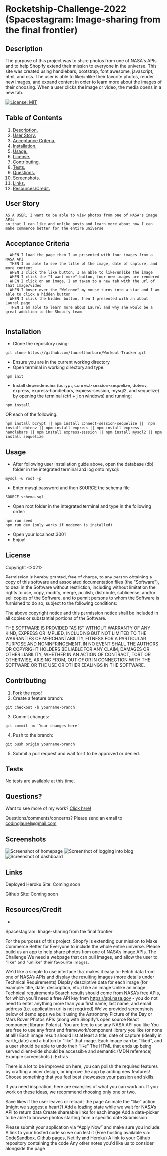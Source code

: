 # Rocketship-Challenge-2022 (Spacestagram: Image-sharing from the final frontier)

<a name="descsection"></a>
## Description

The purpose of this project was to share photos from one of NASA's APIs and to help Shopify extend their mission to everyone in the universe.   This site was created using handlebars, bootstrap, font awesome, javascript, html, and css.  The user is able to like/unlike their favorite photos, render new images, and expand content in order to learn more about the images of their choosing.  When a user clicks the image or video, the media opens in a new tab. 

[![License: MIT](https://img.shields.io/badge/License-MIT-yellow.svg)](https://opensource.org/licenses/MIT)

## Table of Contents
1. [ Description. ](#descsection)
2. [ User Story. ](#usersection)
3. [ Acceptance Criteria. ](#acceptancesection)
4. [ Installation. ](#installsection)
5. [ Usage. ](#usagesection)
6. [ License. ](#licensesection)
7. [ Contributing. ](#contribsection)
8. [ Tests. ](#testsection)
9. [ Questions. ](#questionssection)
10. [ Screenshots. ](#picsection)
11. [ Links. ](#linksection)
12. [ Resources/Credit. ](#creditsection)

<a name="usersection"></a>
## User Story
```
AS A USER, I want to be able to view photos from one of NASA's image APIs
so that I can like and unlike posts and learn more about how I can make commerce better for the entire universe
```

<a name="acceptancesection"></a>
## Acceptance Criteria
```
  WHEN I load the page then I am presented with four images from a NASA API
  THEN I am able to see the title of the image, date of capture, and more content
  WHEN I click the like button, I am able to like/unlike the image
  WHEN I click the "I want more" button, four new images are rendered
  WHEN I click on an image, I am taken to a new tab with the url of that image/video
  WHEN I hover over the "Welcome" my mouse turns into a star and I am able to click a hidden button
  WHEN I click the hidden button, then I presented with an about Laurel page
  THEN I am able to learn more about Laurel and why she would be a great addition to the Shopify team
  
```

<a name="installsection"></a>
## Installation
* Clone the repository using:
```
git clone https://github.com/laurelthorburn/Workout-Tracker.git
```
* Ensure you are in the current working directory
* Open terminal in working directory and type:
```
npm init
```
* Install dependencies (bcrypt, connect-session-sequelize, dotenv, express, express-handlebars, express-session, mysql2, and sequelize) by opening the terminal (ctrl + j on windows) and running:
```
npm install
```
OR each of the following:
```
npm install bcrypt || npm install connect-session-sequelize ||  npm install dotenv || npm install express || npm install express-handlebars || npm install express-session || npm install mysql2 || npm install sequelize
```

<a name="usagesection"></a>
## Usage
*  After following user installation guide above, open the database (db) folder in the integrated terminal and log onto mysql:
```
mysql -u root -p
```
* Enter mysql password and then SOURCE the schema file
```
SOURCE schema.sql
```
* Open root folder in the integrated terminal and type in the following order:
```
npm run seed
npm run dev (only works if nodemon is installed)
```
* Open your localhost:3001 
* Enjoy!

<a name="licensesection"></a>
## License
Copyright <2021>

Permission is hereby granted, free of charge, to any person obtaining a copy of this software and associated documentation files (the "Software"), to deal in the Software without restriction, including without limitation the rights to use, copy, modify, merge, publish, distribute, sublicense, and/or sell copies of the Software, and to permit persons to whom the Software is furnished to do so, subject to the following conditions:

The above copyright notice and this permission notice shall be included in all copies or substantial portions of the Software.

THE SOFTWARE IS PROVIDED "AS IS", WITHOUT WARRANTY OF ANY KIND, EXPRESS OR IMPLIED, INCLUDING BUT NOT LIMITED TO THE WARRANTIES OF MERCHANTABILITY, FITNESS FOR A PARTICULAR PURPOSE AND NONINFRINGEMENT. IN NO EVENT SHALL THE AUTHORS OR COPYRIGHT HOLDERS BE LIABLE FOR ANY CLAIM, DAMAGES OR OTHER LIABILITY, WHETHER IN AN ACTION OF CONTRACT, TORT OR OTHERWISE, ARISING FROM, OUT OF OR IN CONNECTION WITH THE SOFTWARE OR THE USE OR OTHER DEALINGS IN THE SOFTWARE.

  <a name="contribsection"></a>
## Contributing
  
1. [Fork the repo!](https://docs.github.com/en/get-started/quickstart/fork-a-repo)
2. Create a feature branch:
```
git checkout -b yourname-branch
```
3. Commit changes:
```
git commit -m 'Your changes here'
```
4. Push to the branch:
```
git push origin yourname-branch
```
5. Submit a pull request and wait for it to be approved or denied.

  <a name="testsection"></a>
## Tests
  No tests are available at this time.

  <a name="questionssection"></a>
## Questions?
  Want to see more of my work? [Click here!](https://github.com/laurelthorburn)

  Questions/comments/concerns? Please send an email to codinglaurel@gmail.com

  <a name="picsection"></a>
  ## Screenshots
  ![Screenshot of homepage](./public/media/screenshot2.png)
  ![Screenshot of logging into blog](./public/media/screenshot1.png)
  ![Screenshot of dashboard](./public/media/screenshot3.png)

  <a name="linksection"></a>
  ## Links
  
  Deployed Heroku Site: Coming soon

  Github Site: Coming soon

  <a name="creditsection"></a>
## Resources/Credit
* 


Spacestagram: Image-sharing from the final frontier

For the purposes of this project, Shopify is extending our mission to Make Commerce Better for Everyone to include the whole entire universe. Please build us an app to help share photos from one of NASA’s image APIs.
The Challenge
We need a webpage that can pull images, and allow the user to “like” and “unlike” their favourite images.

We'd like a simple to use interface that makes it easy to:
Fetch data from one of NASA’s APIs and display the resulting images (more details under Technical Requirements)
Display descriptive data for each image (for example: title, date, description, etc.)
Like an image
Unlike an image
Technical requirements
Search results should come from NASA’s free APIs, for which you’ll need a free API key from https://api.nasa.gov - 
you do not need to enter anything more than your first name, last name, and email address (i.e. application url is not required)
We’ve provided screenshots below of demo apps we built using the Astronomy Picture of the Day or Mars Rover Photos APIs (along with Shopify’s open source React component library: Polaris). 
You are free to use any NASA API you like
You are free to use any front end framework/component library you like (or none at all!)
Each image result should list at least a title, date of capture (ideally in earth_date) and a button to “like” that image.
Each image can be “liked”, and a user should be able to undo their “like”
The HTML that ends up being served client-side should be accessible and semantic (MDN reference)
Example screenshots (:
Extras

There is a lot to be improved on here, you can polish the required features by crafting a nicer design, or improve the app by adding new features! Choose something that you feel best showcases your passion and skills.

If you need inspiration, here are examples of what you can work on. If you work on these ideas, we recommend choosing only one or two.


Save likes if the user leaves or reloads the page
Animate the “like” action (might we suggest a heart?)
Add a loading state while we wait for NASA’s API to return data
Create shareable links for each image
Add a date-picker to be able to browse photos starting from a specific date
Submission

Please submit your application via “Apply Now” and make sure you include:
 A link to your hosted code so we can test it (Free hosting available via: CodeSandbox, Github pages, Netlify and Heroku)
 A link to your Github repository containing the code
 Any other notes you'd like us to consider alongside the page